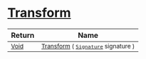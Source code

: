 # [Transform](./NormalizeRotation-100663779.md)



| Return | Name | 
| --- | --- | 
| <sub>[Void](https://docs.microsoft.com/en-us/dotnet/api/System.Void)</sub>| <sub>[Transform](./NormalizeRotation-100663779.md) ( [`Signature`](./../../../../Signature.md) signature )</sub>| <br>


